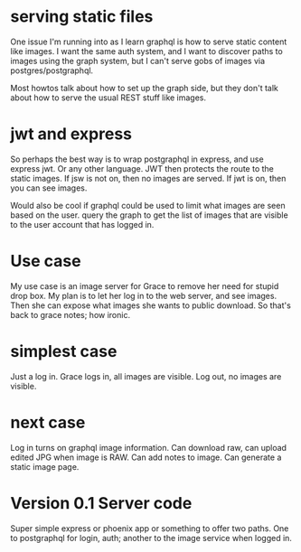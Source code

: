 # serving static files

One issue I'm running into as I learn graphql is how to serve static
content like images.  I want the same auth system, and I want to
discover paths to images using the graph system, but I can't serve
gobs of images via postgres/postgraphql.

Most howtos talk about how to set up the graph side, but they don't
talk about how to serve the usual REST stuff like images.

# jwt and express

So perhaps the best way is to wrap postgraphql in express, and use
express jwt.  Or any other language.  JWT then protects the route to
the static images.  If jsw is not on, then no images are served.  If
jwt is on, then you can see images.

Would also be cool if graphql could be used to limit what images are
seen based on the user.  query the graph to get the list of images
that are visible to the user account that has logged in.

# Use case

My use case is an image server for Grace to remove her need for stupid
drop box.  My plan is to let her log in to the web server, and see
images.  Then she can expose what images she wants to public
download.  So that's back to grace notes; how ironic.

# simplest case

Just a log in.  Grace logs in, all images are visible.  Log out, no
images are visible.

# next case

Log in turns on graphql image information.  Can download raw, can
upload edited JPG when image is RAW.  Can add notes to image.  Can
generate a static image page.

# Version 0.1 Server code

Super simple express or phoenix app or something to offer two paths.
One to postgraphql for login, auth; another to the image service when
logged in.
